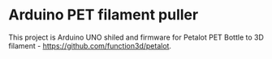 # Arduino PET filament puller
This project is Arduino UNO shiled and firmware for Petalot PET Bottle to 3D filament - https://github.com/function3d/petalot.
